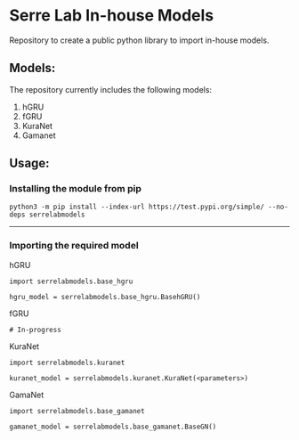 # Serre Lab In-house Models
Repository to create a public python library to import in-house models.

## Models:
The repository currently includes the following models:
1. hGRU
2. fGRU
3. KuraNet
4. Gamanet

## Usage:
### Installing the module from pip

`python3 -m pip install --index-url https://test.pypi.org/simple/ --no-deps serrelabmodels`

---

### Importing the required model

hGRU

`import serrelabmodels.base_hgru`

`hgru_model = serrelabmodels.base_hgru.BasehGRU()`

fGRU

`# In-progress`

KuraNet

`import serrelabmodels.kuranet`

`kuranet_model = serrelabmodels.kuranet.KuraNet(<parameters>)`

GamaNet

`import serrelabmodels.base_gamanet`

`gamanet_model = serrelabmodels.base_gamanet.BaseGN()`
